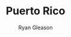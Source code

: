---
title: Puerto Rico
author: Ryan Gleason
publishDate: 2021-03-02 00:00:00
img: '/assets/destinations/puerto-rico.jpg'
img_alt: Iridescent ripples of a bright blue and pink liquid
description: |
  Here we have an example of a restaurant website design 
tags:
  - Design
  - Dev
  - User Testing
---